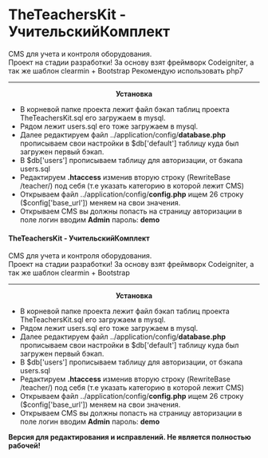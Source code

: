 # TheTeachersKit - УчительскийКомплект
CMS для учета и контроля оборудования.
<br>Проект на стадии разработки!
За основу взят фреймворк Codeigniter, а так же шаблон clearmin + Bootstrap
Рекомендую использовать php7
<hr>
<center><b>Установка</b></center>
               <ul>
              <li>В корневой папке проекта лежит файл бэкап таблиц проекта TheTeachersKit.sql его загружаем в mysql.</li>
              <li>Рядом лежит users.sql его тоже загружаем в mysql.</li>
              <li>Далее редактируем файл  ../application/config/<b>database.php</b> прописываем свои настройки в $db['default'] таблицу куда был загружен первый бэкап. </li>
              <li>В $db['users'] прописываем таблицу для авторизации, от бэкапа users.sql</li>
              <li>Редактируем <b>.htaccess</b> изменив вторую строку (RewriteBase /teacher/) под себя (т.е указать категорию в которой лежит CMS)</li>
              <li>Открываем файл ../application/config/<b>config.php</b> ищем 26 строку ($config['base_url']) меняем на свои значения. </li>
              <li>Открываем CMS вы должны попасть на страницу авторизации в поле логин вводим <b>Admin</b> пароль: <b>demo</b></li>
  				</ul>

#### TheTeachersKit - УчительскийКомплект
CMS для учета и контроля оборудования.
<br>Проект на стадии разработки!
За основу взят фреймворк Codeigniter, а так же шаблон clearmin + Bootstrap
***
<center><b>Установка</b></center>
               <ul>
              <li>В корневой папке проекта лежит файл бэкап таблиц проекта TheTeachersKit.sql его загружаем в mysql.</li>
              <li>Рядом лежит users.sql его тоже загружаем в mysql.</li>
              <li>Далее редактируем файл  ../application/config/<b>database.php</b> прописываем свои настройки в $db['default'] таблицу куда был загружен первый бэкап. </li>
              <li>В $db['users'] прописываем таблицу для авторизации, от бэкапа users.sql</li>
              <li>Редактируем <b>.htaccess</b> изменив вторую строку (RewriteBase /teacher/) под себя (т.е указать категорию в которой лежит CMS)</li>
              <li>Открываем файл ../application/config/<b>config.php</b> ищем 26 строку ($config['base_url']) меняем на свои значения. </li>
              <li>Открываем CMS вы должны попасть на страницу авторизации в поле логин вводим <b>Admin</b> пароль: <b>demo</b></li></ul>
          



<b>Версия для редактирования и исправлений. Не является полностью рабочей!</b>
